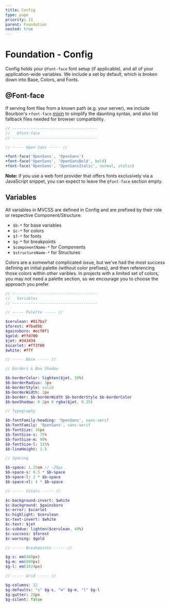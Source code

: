 ```yaml
---
title: Config
type: page
priority: 11
parent: Foundation
nested: true
---
```


Foundation - Config
===================

Config holds your `@font-face` font setup (if applicable), and all of your application-wide variables. We include a set by default, which is broken down into Base, Colors, and Fonts.

@Font-face
----------

If serving font files from a known path (e.g. your server), we include Bourbon's `+font-face` [mixin][bourbon-mixin-fontface] to simplify the daunting syntax, and also list fallback files needed for browser compatibility.

```sass
// -------------------------------------
//   @font-face
// -------------------------------------

// ----- Open Sans ----- //

+font-face('OpenSans', 'OpenSans')
+font-face('OpenSans', 'OpenSansBold', bold)
+font-face('OpenSans', 'OpenSansItalic', normal, italic)
```

**Note:** if you use a web font provider that offers fonts exclusively via a JavaScript snippet, you can expect to leave the `@font-face` section empty.

Variables
---------

All variables in MVCSS are defined in Config and are prefixed by their role or respective Component/Structure.

- `$b-*` for base variables
- `$c-*` for colors
- `$f-*` for fonts
- `$g-*` for breakpoints
- `$componentName-*` for Components
- `$structureName-*` for Structures

Colors are a somewhat complicated issue, but we've had the most success defining an initial palette (without color prefixes), and then referencing those colors within other varibles. In projects with a limited set of colors, you may not need a palette section, so we encourage you to choose the approach you prefer.

```sass
// -------------------------------------
//   Variables
// -------------------------------------

// ----- Palette ----- //

$cerulean: #017ba7
$forest: #7ba05b
$gainsboro: #ecf0f1
$gold: #ffd700
$jet: #343434
$scarlet: #ff3f00
$white: #fff

// ----- Base ----- //

// Borders & Box Shadow

$b-borderColor: lighten($jet, 30%)
$b-borderRadius: 3px
$b-borderStyle: solid
$b-borderWidth: 2px
$b-border: $b-borderWidth $b-borderStyle $b-borderColor
$b-boxShadow: 0 2px 0 rgba($jet, 0.25)

// Typography

$b-fontFamily-heading: 'OpenSans', sans-serif
$b-fontFamily: 'OpenSans', sans-serif
$b-fontSize: 16px
$b-fontSize-s: 75%
$b-fontSize-m: 90%
$b-fontSize-l: 115%
$b-lineHeight: 1.5

// Spacing

$b-space: 1.25em // ~20px
$b-space-s: 0.5 * $b-space
$b-space-l: 2 * $b-space
$b-space-xl: 4 * $b-space

// ----- Colors ----- //

$c-background-invert: $white
$c-background: $gainsboro
$c-error: $scarlet
$c-highlight: $cerulean
$c-text-invert: $white
$c-text: $jet
$c-subdue: lighten($cerulean, 40%)
$c-success: $forest
$c-warning: $gold

// ----- Breakpoints ----- //

$g-s: em(480px)
$g-m: em(800px)
$g-l: em(1024px)

// ----- Grid ----- //

$g-columns: 12
$g-defaults: "s" $g-s, "m" $g-m, "l" $g-l
$g-gutter: 20px
$g-silent: false
```


[bourbon-mixin-fontface]: https://github.com/thoughtbot/bourbon/blob/master/app/assets/stylesheets/css3/_font-face.scss
